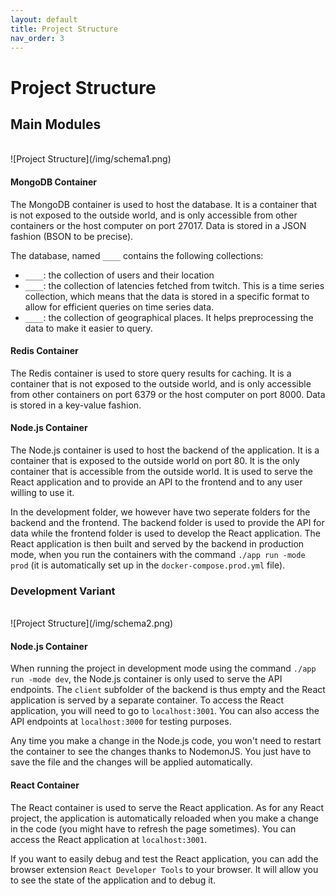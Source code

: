 ```yaml
---
layout: default
title: Project Structure
nav_order: 3
---
```


# Project Structure

## Main Modules
<br>
![Project Structure](/img/schema1.png)

#### MongoDB Container

The MongoDB container is used to host the database. It is a container that is not exposed to the outside world, and is only accessible from other containers or the host computer on port 27017. Data is stored in a JSON fashion (BSON to be precise). 

The database, named ``____`` contains the following collections:
- ``____``: the collection of users and their location
- ``____``: the collection of latencies fetched from twitch. This is a time series collection, which means that the data is stored in a specific format to allow for efficient queries on time series data.
- ``____``: the collection of geographical places. It helps preprocessing the data to make it easier to query.

#### Redis Container

The Redis container is used to store query results for caching. It is a container that is not exposed to the outside world, and is only accessible from other containers on port 6379 or the host computer on port 8000. Data is stored in a key-value fashion.

#### Node.js Container

The Node.js container is used to host the backend of the application. It is a container that is exposed to the outside world on port 80. It is the only container that is accessible from the outside world. It is used to serve the React application and to provide an API to the frontend and to any user willing to use it.

In the development folder, we however have two seperate folders for the backend and the frontend. The backend folder is used to provide the API for data while the frontend folder is used to develop the React application. The React application is then built and served by the backend in production mode, when you run the containers with the command `./app run -mode prod` (it is automatically set up in the ``docker-compose.prod.yml`` file).

### Development Variant
<br>
![Project Structure](/img/schema2.png)

#### Node.js Container

When running the project in development mode using the command `./app run -mode dev`, the Node.js container is only used to serve the API endpoints. The ``client`` subfolder of the backend is thus empty and the React application is served by a separate container. To access the React application, you will need to go to ``localhost:3001``. You can also access the API endpoints at ``localhost:3000`` for testing purposes.

Any time you make a change in the Node.js code, you won't need to restart the container to see the changes thanks to NodemonJS. You just have to save the file and the changes will be applied automatically.

#### React Container

The React container is used to serve the React application. As for any React project, the application is automatically reloaded when you make a change in the code (you might have to refresh the page sometimes). You can access the React application at ``localhost:3001``.

If you want to easily debug and test the React application, you can add the browser extension ``React Developer Tools`` to your browser. It will allow you to see the state of the application and to debug it.